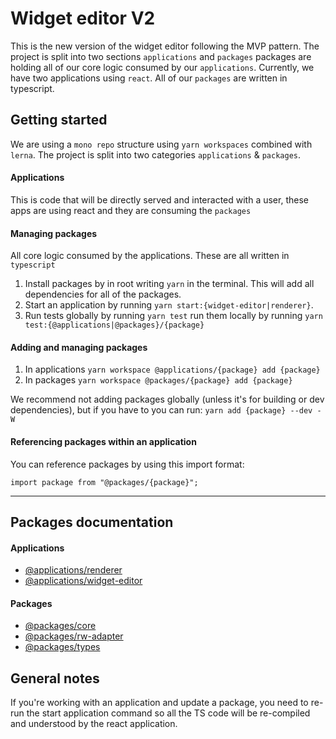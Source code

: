 # Widget editor V2

This is the new version of the widget editor following the MVP pattern. The project is split into two sections `applications` and `packages` packages are holding all of our core logic consumed by our `applications`. Currently, we have two applications using `react`. All of our `packages` are written in typescript.

## Getting started

We are using a `mono repo` structure using `yarn workspaces` combined with `lerna`. The project is split into two categories `applications` & `packages`.

#### Applications

This is code that will be directly served and interacted with a user, these apps are using react and they are consuming the `packages`

#### Managing packages

All core logic consumed by the applications. These are all written in `typescript`

1. Install packages by in root writing `yarn` in the terminal. This will add all dependencies for all of the packages.
2. Start an application by running `yarn start:{widget-editor|renderer}`.
3. Run tests globally by running `yarn test` run them locally by running `yarn test:{@applications|@packages}/{package}`

#### Adding and managing packages

1. In applications `yarn workspace @applications/{package} add {package}`
2. In packages `yarn workspace @packages/{package} add {package}`

We recommend not adding packages globally (unless it's for building or dev dependencies), but if you have to you can run: `yarn add {package} --dev -W`

#### Referencing packages within an application

You can reference packages by using this import format:

```
import package from "@packages/{package}";
```

---

## Packages documentation

#### Applications

- [@applications/renderer](https://github.com/Vizzuality/widget-editor/blob/master/src/applications/renderer/README.md)
- [@applications/widget-editor](https://github.com/Vizzuality/widget-editor/blob/master/src/applications/widget-editor/README.md)

#### Packages

- [@packages/core](https://github.com/Vizzuality/widget-editor/blob/master/src/packages/core/README.md)
- [@packages/rw-adapter](https://github.com/Vizzuality/widget-editor/blob/master/src/packages/rw-adapter/README.md)
- [@packages/types](https://github.com/Vizzuality/widget-editor/blob/master/src/packages/types/README.md)

## General notes

If you're working with an application and update a package, you need to re-run the start application command so all the TS code will be re-compiled and understood by the react application.
